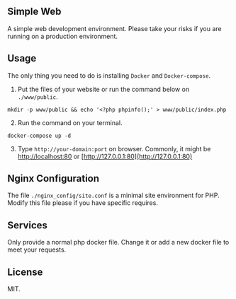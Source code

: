 ## Simple Web

A simple web development environment. Please take your risks if you are running on a production environment.

## Usage

The only thing you need to do is installing `Docker` and `Docker-compose`.

1. Put the files of your website or run the command below on `./www/public`.

```
mkdir -p www/public && echo '<?php phpinfo();' > www/public/index.php
```

2. Run the command on your terminal.

```
docker-compose up -d
```

3. Type `http://your-domain:port` on browser. Commonly, it might be [http://localhost:80](http://localhost:80) or [http://127.0.0.1:80](http://127.0.0.1:80)



## Nginx Configuration

The file `./nginx_config/site.conf` is a minimal site environment for PHP. Modify this file please if you have specific requires.

## Services

Only provide a normal php docker file. Change it or add a new docker file to meet your requests.

## License

MIT.